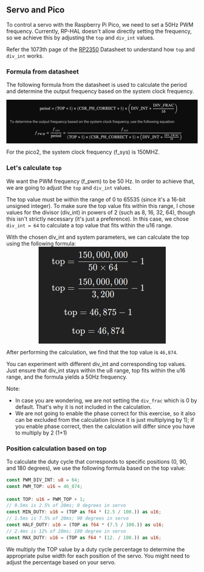 ## Servo and Pico

To control a servo with the Raspberry Pi Pico, we need to set a 50Hz PWM frequency. Currently, RP-HAL doesn't allow directly setting the frequency, so we achieve this by adjusting the `top` and `div_int` values.

Refer the 1073th page of the [RP2350](https://datasheets.raspberrypi.com/rp2350/rp2350-datasheet.pdf) Datasheet to understand how `top` and `div_int` works.

### Formula from datasheet
The following formula from the datasheet is used to calculate the period and determine the output frequency based on the system clock frequency.

  <img style="display: block; margin: auto;" alt="pico2" src="./images/period-formula-datasheet.png"/>

For the pico2, the system clock frequency (f_sys) is 150MHZ.

### Let's calculate `top`
We want the PWM frequency (f_pwm) to be 50 Hz. In order to achieve that, we are going to adjust the `top` and `div_int` values.

The top value must be within the range of 0 to 65535 (since it's a 16-bit unsigned integer). To make sure the top value fits within this range, I chose values for the divisor (div_int) in powers of 2 (such as 8, 16, 32, 64), though this isn't strictly necessary (it's just a preference). In this case, we chose `div_int = 64` to calculate a top value that fits within the u16 range.

With the chosen div_int and system parameters, we can calculate the top using the following formula:
 <img style="display: block; margin: auto;" alt="pico2" src="./images/top-calculation.png"/>

After performing the calculation, we find that the top value is `46,874`.

You can experiment with different div_int and corresponding top values. Just ensure that div_int stays within the u8 range, top fits within the u16 range, and the formula yields a 50Hz frequency.

Note:
- In case you are wondering, we are not setting the `div_frac` which is 0 by default. That's why it is not included in the calculation.
- We are not going to enable the phase correct for this exercise, so it also can be excluded from the calculation (since it is just multiplying by 1); if you enable phase correct, then the calculation will differ since you have to multiply by 2 (1+1)


### Position calculation based on top
To calculate the duty cycle that corresponds to specific positions (0, 90, and 180 degrees), we use the following formula based on the top value:

```rust
const PWM_DIV_INT: u8 = 64;
const PWM_TOP: u16 = 46_874;

const TOP: u16 = PWM_TOP + 1;
// 0.5ms is 2.5% of 20ms; 0 degrees in servo
const MIN_DUTY: u16 = (TOP as f64 * (2.5 / 100.)) as u16; 
// 1.5ms is 7.5% of 20ms; 90 degrees in servo
const HALF_DUTY: u16 = (TOP as f64 * (7.5 / 100.)) as u16; 
// 2.4ms is 12% of 20ms; 180 degree in servo
const MAX_DUTY: u16 = (TOP as f64 * (12. / 100.)) as u16;
```

We multiply the TOP value by a duty cycle percentage to determine the appropriate pulse width for each position of the servo. You might need to adjust the percentage based on your servo.

